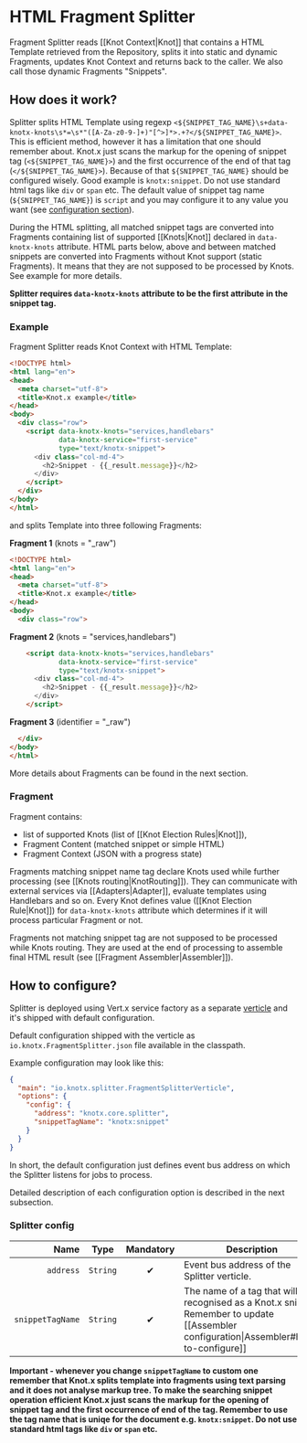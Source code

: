 # HTML Fragment Splitter
Fragment Splitter reads [[Knot Context|Knot]] that contains a HTML Template retrieved from 
the Repository, splits it into static and dynamic Fragments, updates Knot Context and returns back 
to the caller. We also call those dynamic Fragments "Snippets".

## How does it work?
Splitter splits HTML Template using regexp 
`<${SNIPPET_TAG_NAME}\s+data-knotx-knots\s*=\s*"([A-Za-z0-9-]+)"[^>]*>.+?</${SNIPPET_TAG_NAME}>`.
This is efficient method, however it has a limitation that one should remember about. Knot.x just 
scans the markup for the opening of snippet tag (`<${SNIPPET_TAG_NAME}>`) and the first occurrence of 
the end of that tag (`</${SNIPPET_TAG_NAME}>`). Because of that `${SNIPPET_TAG_NAME}` should be
configured wisely. Good example is `knotx:snippet`. Do not use standard html tags like `div` or 
`span` etc. The default value of snippet tag name (`${SNIPPET_TAG_NAME}`) is `script` and you may 
configure it to any value you want (see [configuration section](#how-to-configure)).

During the HTML splitting, all matched snippet tags are converted into Fragments containing list of 
supported [[Knots|Knot]] declared in `data-knotx-knots` attribute. HTML parts below, above and 
between matched snippets are converted into Fragments without Knot support (static Fragments). 
It means that they are not supposed to be processed by Knots. See example for more details.

**Splitter requires `data-knotx-knots` attribute to be the first attribute in the snippet tag.**

### Example
Fragment Splitter reads Knot Context with HTML Template:
```html
<!DOCTYPE html>
<html lang="en">
<head>
  <meta charset="utf-8">
  <title>Knot.x example</title>
</head>
<body>
  <div class="row">
    <script data-knotx-knots="services,handlebars"
            data-knotx-service="first-service"
            type="text/knotx-snippet">
      <div class="col-md-4">
        <h2>Snippet - {{_result.message}}</h2>
      </div>
    </script>
  </div>
</body>
</html>
```
and splits Template into three following Fragments:

**Fragment 1** (knots = "_raw")
```html
<!DOCTYPE html>
<html lang="en">
<head>
  <meta charset="utf-8">
  <title>Knot.x example</title>
</head>
<body>
  <div class="row">
```
**Fragment 2** (knots = "services,handlebars")
```html
    <script data-knotx-knots="services,handlebars"
            data-knotx-service="first-service"
            type="text/knotx-snippet">
      <div class="col-md-4">
        <h2>Snippet - {{_result.message}}</h2>
      </div>
    </script>
```
**Fragment 3** (identifier = "_raw")
```html
  </div>
</body>
</html>
```

More details about Fragments can be found in the next section.

### Fragment
Fragment contains: 
- list of supported Knots (list of [[Knot Election Rules|Knot]]), 
- Fragment Content (matched snippet or simple HTML)
- Fragment Context (JSON with a progress state)

Fragments matching snippet name tag declare Knots used while further processing (see [[Knots routing|KnotRouting]]). 
They can communicate with external services via [[Adapters|Adapter]], evaluate templates using 
Handlebars and so on. Every Knot defines value ([[Knot Election Rule|Knot]]) for `data-knotx-knots` 
attribute which determines if it will process particular Fragment or not.

Fragments not matching snippet tag are not supposed to be processed while Knots routing. They are 
used at the end of processing to assemble final HTML result (see [[Fragment Assembler|Assembler]]).

## How to configure?
Splitter is deployed using Vert.x service factory as a separate 
[verticle](http://vertx.io/docs/apidocs/io/vertx/core/Verticle.html) and it's shipped with default 
configuration.

Default configuration shipped with the verticle as `io.knotx.FragmentSplitter.json` file available 
in the classpath.

Example configuration may look like this:
```json
{
  "main": "io.knotx.splitter.FragmentSplitterVerticle",
  "options": {
    "config": {
      "address": "knotx.core.splitter",
      "snippetTagName": "knotx:snippet"
    }
  }
}
```
In short, the default configuration just defines event bus address on which the Splitter listens 
for jobs to process.

Detailed description of each configuration option is described in the next subsection.

### Splitter config

| Name                        | Type         | Mandatory      | Description  |
|-------:                     |:-------:     |:-------:       |-------|
| `address`                   | `String`     | &#10004;       | Event bus address of the Splitter verticle. |
| `snippetTagName`            | `String`     | &#10004;       | The name of a tag that will be recognised as a Knot.x snippet. Remember to update [[Assembler configuration\|Assembler#how-to-configure]] |

**Important - whenever you change `snippetTagName` to custom one remember that Knot.x splits 
template into fragments using text parsing and it does not analyse markup tree. To make the searching
snippet operation efficient Knot.x just scans the markup for the opening of snippet tag and the first
occurrence of end of the tag. Remember to use the tag name that is uniqe for the document 
e.g. `knotx:snippet`. Do not use standard html tags like `div` or `span` etc.**
